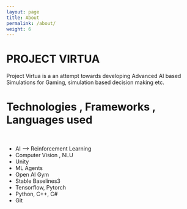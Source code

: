 ```yaml
---
layout: page
title: About
permalink: /about/
weight: 6
---
```


# **PROJECT VIRTUA**

Project Virtua is a an attempt towards developing Advanced AI based Simulations for Gaming, simulation based decision making etc.

# **Technologies , Frameworks , Languages used**
<br>
<ul>
<li>AI --> Reinforcement Learning</li>
<li>Computer Vision , NLU</li>
<li>Unity</li>
<li>ML Agents</li>
<li>Open AI Gym</li>
<li>Stable Baselines3</li>
<li>Tensorflow, Pytorch</li>
<li>Python, C++, C#</li>
<li>Git</li>
</ul>
<br>

<!-- 
# **Publications**
[RIGGU](https://link.springer.com/chapter/10.1007%2F978-981-15-3914-5_3) - A Semi-Humanoid Robot Platform for Speech and Image Recognition : <br>
<ul>    
    <li>
    RIGGU is a semi-humanoid interactive robot that is developed for different applications such as hospitality, treating autism, and assisting aged people. This paper proposes the integration of object, face, emotion recognition, and navigation of a semi-humanoid robot platform using the Robot Operating System (ROS).   
    </li>
</ul>
<br>
 
<div class="row">
{% include about/timeline.html %}
</div>

# **Credits and Updates**
Update: Site is under constant updation. Stay tuned for blogs!! <br>
Web Credits: [YoussefRaafatNasry - portfolYOU](https://github.com/YoussefRaafatNasry/portfolYOU) -->
